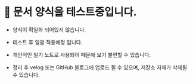 # 📌 문서 양식을 테스트중입니다.


- 양식이 획일화 되어있지 않습니다.
 
- 테스트 후 일괄 적용예정 입니다.
 
- 개인적인 필기 노트로 사용되어 때문에 보기 불편할 수 있습니다.

- 정리 후 velog 또는 GitHub 블로그에 업로드 될 수 있으며, 저장소 자체가 삭제될 수 있습니다.


